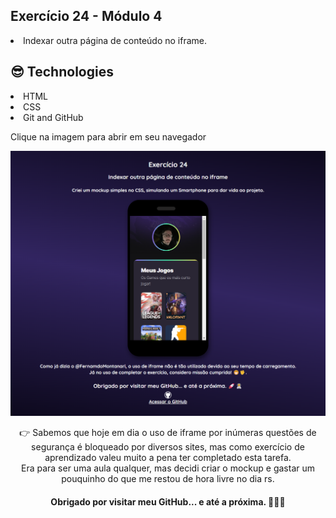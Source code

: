 ## Exercício 24 - Módulo 4 
<li>Indexar outra página de conteúdo no iframe.

##  😎 Technologies

<li>HTML
<li>CSS
<li>Git and GitHub

Clique na imagem para abrir em seu navegador

<a href="https://robertojunnior.github.io/html-css-javascript-curso-em-video/Exerc%C3%ADcios/ex024/iframe002.html" target="_blank"><img src="./assets/iframe-ex024.png" alt="imagem do ex-024"></a>

<p align="center">👉 Sabemos que hoje em dia o uso de iframe por inúmeras questões de segurança é bloqueado por diversos sites, mas como exercício de aprendizado valeu muito a pena ter completado esta tarefa. <br>
Era para ser uma aula qualquer, mas decidi criar o mockup e gastar um pouquinho do que me restou de hora livre no dia rs.

<h4 align="center">Obrigado por visitar meu GitHub... e até a próxima. 🚀🧑‍🚀

